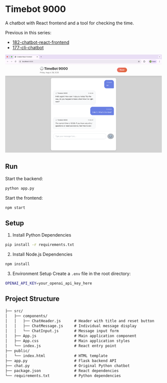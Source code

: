 # Timebot 9000

A chatbot with React frontend and a tool for checking the time.

Previous in this series:
- [182-chatbot-react-frontend](../182-chatbot-react-frontend)
- [177-cli-chatbot](../177-cli-chatbox)

![Preview](preview.png)

## Run

Start the backend:
```bash
python app.py
```

Start the frontend:
```bash
npm start
```

## Setup

1. Install Python Dependencies
```bash
pip install -r requirements.txt
```
2. Install Node.js Dependencies
```bash
npm install
```
3. Environment Setup
Create a `.env` file in the root directory:
```bash
OPENAI_API_KEY=your_openai_api_key_here
```

## Project Structure

```
├── src/
│   ├── components/
│   │   ├── ChatHeader.js      # Header with title and reset button
│   │   ├── ChatMessage.js     # Individual message display
│   │   └── ChatInput.js       # Message input form
│   ├── App.js                 # Main application component
│   ├── App.css                # Main application styles
│   └── index.js               # React entry point
├── public/
│   └── index.html             # HTML template
├── app.py                     # Flask backend API
├── chat.py                    # Original Python chatbot
├── package.json               # React dependencies
└── requirements.txt           # Python dependencies
```
